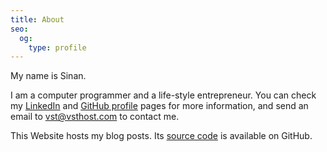 ```yaml
---
title: About
seo:
  og:
    type: profile
---
```


My name is Sinan.

I am a computer programmer and a life-style entrepreneur. You can check my
[LinkedIn] and [GitHub profile] pages for more information, and send an email to
<vst@vsthost.com> to contact me.

This Website hosts my blog posts. Its [source code] is available on GitHub.

<!-- REFERENCES -->

[LinkedIn]: https://www.linkedin.com/in/vehbisinan
[GitHub profile]: https://github.com/vst
[source code]: https://github.com/vst/vst.github.io
